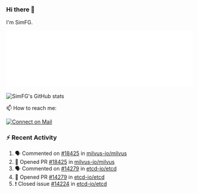 ### Hi there 👋

I'm SimFG.

![Metrics](/metrics.plugin.followup.user.svg)

![SimFG's GitHub stats](https://github-readme-stats.vercel.app/api?username=SimFG&show_icons=true&theme=radical&count_private=true)

📫 How to reach me:

[![Connect on Mail](https://img.shields.io/badge/Ask%20me-anything-1abc9c.svg)](mailto:1142838399@qq.com)

### :zap: Recent Activity

<!--START_SECTION:activity-->
1. 🗣 Commented on [#18425](https://github.com/milvus-io/milvus/issues/18425) in [milvus-io/milvus](https://github.com/milvus-io/milvus)
2. 💪 Opened PR [#18425](https://github.com/milvus-io/milvus/pull/18425) in [milvus-io/milvus](https://github.com/milvus-io/milvus)
3. 🗣 Commented on [#14279](https://github.com/etcd-io/etcd/issues/14279) in [etcd-io/etcd](https://github.com/etcd-io/etcd)
4. 💪 Opened PR [#14279](https://github.com/etcd-io/etcd/pull/14279) in [etcd-io/etcd](https://github.com/etcd-io/etcd)
5. ❗️ Closed issue [#14224](https://github.com/etcd-io/etcd/issues/14224) in [etcd-io/etcd](https://github.com/etcd-io/etcd)
<!--END_SECTION:activity-->

